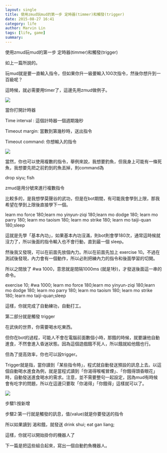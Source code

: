 ```yaml
---
layout: single
title: 使用zmud玩mud的第一步 定時器(timmer)和觸發(trigger)
date: 2015-08-27 16:41
category: life
author: Marvin Lin
tags: [life, game]
summary: 
---
```


使用zmud玩mud的第一步 定時器(timmer)和觸發(trigger)

  

如上一篇所說的。

玩mud就是要一直輸入指令，但如果你升一級要輸入100次指令，然後你想升到一百級呢？

這時候，就必需要用timer了，這邊先用zmud做例子。

  

[![](http://1.bp.blogspot.com/-bWTWihYErio/VdyIwgRtbTI/AAAAAAAAQKo/xIazTsXGo7k/s400/%25E5%25AE%259A%25E6%2599%2582%25E5%2599%25A8.png)](http://1.bp.blogspot.com/-bWTWihYErio/VdyIwgRtbTI/AAAAAAAAQKo/xIazTsXGo7k/s1600/%25E5%25AE%259A%25E6%2599%2582%25E5%2599%25A8.png)

  

當你打開計時器

Time interval : 這個計時器一個週期幾秒

Timeout margin: 當數到第幾秒時，送出指令

Timeout command: 你想輸入的指令

  

[![](http://2.bp.blogspot.com/-yHFQ9w-6SKk/VdyIwhXj-gI/AAAAAAAAQKk/vOy-ppKrhVk/s320/ScreenHunter_1063%2BAug.%2B25%2B23.00.jpg)](http://2.bp.blogspot.com/-yHFQ9w-6SKk/VdyIwhXj-gI/AAAAAAAAQKk/vOy-ppKrhVk/s1600/ScreenHunter_1063%2BAug.%2B25%2B23.00.jpg)

  
  

  

當然，你也可以使用複數的指令，舉例來說，我想要釣魚，但我身上可能有一條死魚，我想要先把之前釣到的魚丟掉，則command為

drop siyu; fish

zmud是用分號來進行複數指令

  

比較多的，是我想學莫聲谷的武功，但是在bot期間，有可能我會學到上限，那我希望在學到上限後直接學下一個。

  

learn mo force 180;learn mo yinyun-ziqi 180;learn mo dodge 180; learn mo parry 180; learn mo taoism 180; learn mo strike 180; learn mo taiji-quan 180;sleep

  

這就是先學「基本內功」，如果基本內功沒滿，則bot則會學180次，通常這時候就沒力了，所以後面的指令輸入也不會行動，直到最一個 sleep。

  

然後我又發現，可以在前面先放個內力。所以在前面先加上 exercise 10。不過在測試後發現，內力會有一個動作，所以必則把練內力的指令和後面學習的切開。

所以之間放了 #wa 1000，意思就是間隔1000ms (就是1秒)，才發送後面這一串的命令。

  

exercise 10; #wa 1000; learn mo force 180;learn mo yinyun-ziqi 180;learn mo dodge 180; learn mo parry 180; learn mo taoism 180; learn mo strike 180; learn mo taiji-quan;sleep

  

這樣，你就完成了自動練功，自動打工。

  

  

第二部分就是觸發 trigger

  

在武俠的世界，你需要喝水吃東西。

但你在bot的過程，可能人不會在電腦前面數個小時，那餓的時候，就要讓他自動進食，不然會進入昏迷狀態。因為這個遊戲餓不死人，所以餓就給他餓也行。

  

但為了提高效率，你也可以設trigger。

  

Trigger就是指，當你讀到「某些指令時」，程式就自動發送預設的訊息上去。以這個自動喝水進食為例，就是當程式讀到「你渴得喉嚨冒煙」、「你餓得頭昏眼花」時，自動發送進食喝水的需求。注意，並不需要整句一起設定，因為mud有時候會有吃字的問題，所以在這邊只要取「你渴得」「你餓得」這樣就可以了。

  

[![](http://4.bp.blogspot.com/-EActN1VZAqY/VdyIwcb6H2I/AAAAAAAAQKs/Qtvj2RYHzwo/s400/trigger.png)](http://4.bp.blogspot.com/-EActN1VZAqY/VdyIwcb6H2I/AAAAAAAAQKs/Qtvj2RYHzwo/s1600/trigger.png)

步驟1:按新增

步驟2:第一行就是觸發的訊息，值(value)就是你要發送的指令

所以如果讀到 渴和餓，就發送 drink shui; eat gan liang;

  

這樣，你就可以開始掛你的機器人了

  

下一篇是把這些組合起來，寫出一個自動釣魚機器人。